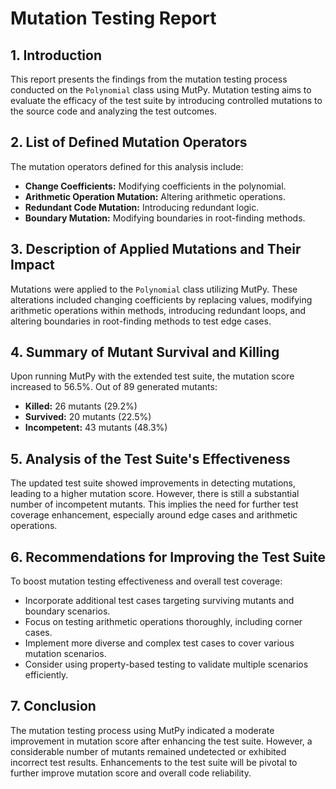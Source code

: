 # Mutation Testing Report

## 1. Introduction
This report presents the findings from the mutation testing process conducted on the `Polynomial` class using MutPy. Mutation testing aims to evaluate the efficacy of the test suite by introducing controlled mutations to the source code and analyzing the test outcomes.

## 2. List of Defined Mutation Operators
The mutation operators defined for this analysis include:
- **Change Coefficients:** Modifying coefficients in the polynomial.
- **Arithmetic Operation Mutation:** Altering arithmetic operations.
- **Redundant Code Mutation:** Introducing redundant logic.
- **Boundary Mutation:** Modifying boundaries in root-finding methods.

## 3. Description of Applied Mutations and Their Impact
Mutations were applied to the `Polynomial` class utilizing MutPy. These alterations included changing coefficients by replacing values, modifying arithmetic operations within methods, introducing redundant loops, and altering boundaries in root-finding methods to test edge cases.

## 4. Summary of Mutant Survival and Killing
Upon running MutPy with the extended test suite, the mutation score increased to 56.5%. Out of 89 generated mutants:
- **Killed:** 26 mutants (29.2%)
- **Survived:** 20 mutants (22.5%)
- **Incompetent:** 43 mutants (48.3%)

## 5. Analysis of the Test Suite's Effectiveness
The updated test suite showed improvements in detecting mutations, leading to a higher mutation score. However, there is still a substantial number of incompetent mutants. This implies the need for further test coverage enhancement, especially around edge cases and arithmetic operations.

## 6. Recommendations for Improving the Test Suite
To boost mutation testing effectiveness and overall test coverage:
- Incorporate additional test cases targeting surviving mutants and boundary scenarios.
- Focus on testing arithmetic operations thoroughly, including corner cases.
- Implement more diverse and complex test cases to cover various mutation scenarios.
- Consider using property-based testing to validate multiple scenarios efficiently.

## 7. Conclusion
The mutation testing process using MutPy indicated a moderate improvement in mutation score after enhancing the test suite. However, a considerable number of mutants remained undetected or exhibited incorrect test results. Enhancements to the test suite will be pivotal to further improve mutation score and overall code reliability.


